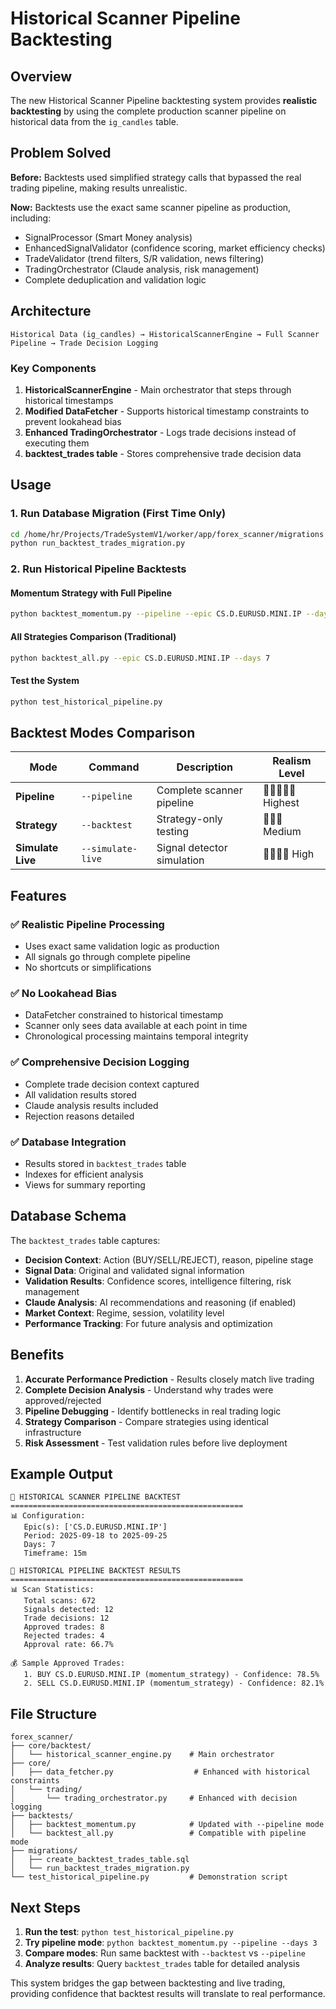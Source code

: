 # Historical Scanner Pipeline Backtesting

## Overview

The new Historical Scanner Pipeline backtesting system provides **realistic backtesting** by using the complete production scanner pipeline on historical data from the `ig_candles` table.

## Problem Solved

**Before:** Backtests used simplified strategy calls that bypassed the real trading pipeline, making results unrealistic.

**Now:** Backtests use the exact same scanner pipeline as production, including:
- SignalProcessor (Smart Money analysis)
- EnhancedSignalValidator (confidence scoring, market efficiency checks)
- TradeValidator (trend filters, S/R validation, news filtering)
- TradingOrchestrator (Claude analysis, risk management)
- Complete deduplication and validation logic

## Architecture

```
Historical Data (ig_candles) → HistoricalScannerEngine → Full Scanner Pipeline → Trade Decision Logging
```

### Key Components

1. **HistoricalScannerEngine** - Main orchestrator that steps through historical timestamps
2. **Modified DataFetcher** - Supports historical timestamp constraints to prevent lookahead bias
3. **Enhanced TradingOrchestrator** - Logs trade decisions instead of executing them
4. **backtest_trades table** - Stores comprehensive trade decision data

## Usage

### 1. Run Database Migration (First Time Only)

```bash
cd /home/hr/Projects/TradeSystemV1/worker/app/forex_scanner/migrations
python run_backtest_trades_migration.py
```

### 2. Run Historical Pipeline Backtests

#### Momentum Strategy with Full Pipeline
```bash
python backtest_momentum.py --pipeline --epic CS.D.EURUSD.MINI.IP --days 7
```

#### All Strategies Comparison (Traditional)
```bash
python backtest_all.py --epic CS.D.EURUSD.MINI.IP --days 7
```

#### Test the System
```bash
python test_historical_pipeline.py
```

## Backtest Modes Comparison

| Mode | Command | Description | Realism Level |
|------|---------|-------------|---------------|
| **Pipeline** | `--pipeline` | Complete scanner pipeline | 🌟🌟🌟🌟🌟 Highest |
| **Strategy** | `--backtest` | Strategy-only testing | 🌟🌟🌟 Medium |
| **Simulate Live** | `--simulate-live` | Signal detector simulation | 🌟🌟🌟🌟 High |

## Features

### ✅ Realistic Pipeline Processing
- Uses exact same validation logic as production
- All signals go through complete pipeline
- No shortcuts or simplifications

### ✅ No Lookahead Bias
- DataFetcher constrained to historical timestamp
- Scanner only sees data available at each point in time
- Chronological processing maintains temporal integrity

### ✅ Comprehensive Decision Logging
- Complete trade decision context captured
- All validation results stored
- Claude analysis results included
- Rejection reasons detailed

### ✅ Database Integration
- Results stored in `backtest_trades` table
- Indexes for efficient analysis
- Views for summary reporting

## Database Schema

The `backtest_trades` table captures:

- **Decision Context**: Action (BUY/SELL/REJECT), reason, pipeline stage
- **Signal Data**: Original and validated signal information
- **Validation Results**: Confidence scores, intelligence filtering, risk management
- **Claude Analysis**: AI recommendations and reasoning (if enabled)
- **Market Context**: Regime, session, volatility level
- **Performance Tracking**: For future analysis and optimization

## Benefits

1. **Accurate Performance Prediction** - Results closely match live trading
2. **Complete Decision Analysis** - Understand why trades were approved/rejected
3. **Pipeline Debugging** - Identify bottlenecks in real trading logic
4. **Strategy Comparison** - Compare strategies using identical infrastructure
5. **Risk Assessment** - Test validation rules before live deployment

## Example Output

```
🚀 HISTORICAL SCANNER PIPELINE BACKTEST
====================================================
📊 Configuration:
   Epic(s): ['CS.D.EURUSD.MINI.IP']
   Period: 2025-09-18 to 2025-09-25
   Days: 7
   Timeframe: 15m

🎉 HISTORICAL PIPELINE BACKTEST RESULTS
====================================================
📊 Scan Statistics:
   Total scans: 672
   Signals detected: 12
   Trade decisions: 12
   Approved trades: 8
   Rejected trades: 4
   Approval rate: 66.7%

💰 Sample Approved Trades:
   1. BUY CS.D.EURUSD.MINI.IP (momentum_strategy) - Confidence: 78.5%
   2. SELL CS.D.EURUSD.MINI.IP (momentum_strategy) - Confidence: 82.1%
```

## File Structure

```
forex_scanner/
├── core/backtest/
│   └── historical_scanner_engine.py    # Main orchestrator
├── core/
│   ├── data_fetcher.py                  # Enhanced with historical constraints
│   └── trading/
│       └── trading_orchestrator.py     # Enhanced with decision logging
├── backtests/
│   ├── backtest_momentum.py            # Updated with --pipeline mode
│   └── backtest_all.py                 # Compatible with pipeline mode
├── migrations/
│   ├── create_backtest_trades_table.sql
│   └── run_backtest_trades_migration.py
└── test_historical_pipeline.py         # Demonstration script
```

## Next Steps

1. **Run the test**: `python test_historical_pipeline.py`
2. **Try pipeline mode**: `python backtest_momentum.py --pipeline --days 3`
3. **Compare modes**: Run same backtest with `--backtest` vs `--pipeline`
4. **Analyze results**: Query `backtest_trades` table for detailed analysis

This system bridges the gap between backtesting and live trading, providing confidence that backtest results will translate to real performance.